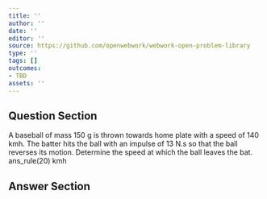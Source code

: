 ```yaml
---
title: ''
author: ''
date: ''
editor: ''
source: https://github.com/openwebwork/webwork-open-problem-library
type: ''
tags: []
outcomes:
- TBD
assets: ''
---
```


## Question Section 

 
  
A baseball of mass 150 g is thrown towards home plate with a speed of 140 kmh. The batter hits the ball with an impulse of 13 N.s so that the ball reverses its motion. Determine the speed at which the ball leaves the bat.  
 ans_rule(20) kmh


## Answer Section

